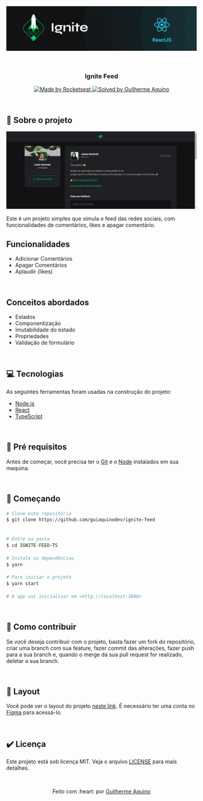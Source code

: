<div align="center" id="top"> 
  <img src="./.github/ignite.png" alt="Feed" />

&#xa0;

</div>

<h3 align="center">
    Ignite Feed
</h3>

<p align="center">
  <a href="https://rocketseat.com.br">
    <img alt="Made by Rocketseat" src="https://img.shields.io/badge/made%20by-Rocketseat-%2306b656?style=flat-square">
  </a>
  
  <a href="https://www.linkedin.com/in/dev-guilherme-aquino/">
    <img alt="Solved by Guilherme Aquino" src="https://img.shields.io/badge/solved%20by-Guilherme%20Aquino-%2306b656?style=flat-square">
  </a>
</p>

&#xa0;

## :rocket: Sobre o projeto

 <p align="center">
 <img src="./.github/ignite-feed.png" alt="Feed"/>
 </p>
 
Este é um projeto simples que simula o feed das redes sociais,
com funcionalidades de comentários, likes e apagar comentário.

## Funcionalidades

- Adicionar Comentários
- Apagar Comentários
- Aplaudir (likes)

&#xa0;

## Conceitos abordados

- Estados
- Componentização
- Imutabilidade do estado
- Propriedades
- Validação de formulário

&#xa0;

## 💻 Tecnologias

As seguintes ferramentas foram usadas na construção do projeto:

- [Node.js](https://nodejs.org/en/)
- [React](https://pt-br.reactjs.org/)
- [TypeScript](https://www.typescriptlang.org/)

&#xa0;

## :memo: Pré requisitos

Antes de começar, você precisa ter o [Git](https://git-scm.com) e o [Node](https://nodejs.org/en/) instalados em sua maquina.

&#xa0;

## :wrench: Começando

```bash
# Clone este repositório
$ git clone https://github.com/guiaquinodev/ignite-feed


# Entre na pasta
$ cd IGNITE-FEED-TS

# Instale as dependências
$ yarn

# Para iniciar o projeto
$ yarn start

# O app vai inicializar em <http://localhost:3000>
```

&#xa0;

## :thinking: Como contribuir

Se você deseja contribuir com o projeto, basta fazer um fork do repositório, criar uma branch com sua feature, fazer commit das alterações, fazer push para a sua branch e, quando o merge da sua pull request for realizado, deletar a sua branch.

&#xa0;

## 🔖 Layout

Você pode ver o layout do projeto [neste link](https://www.figma.com/community/file/1113573231685349036). É necessário ter uma conta no [Figma](https://figma.com) para acessá-lo.

&#xa0;

## ✔️ Licença

Este projeto está sob licença MIT. Veja o arquivo [LICENSE](LICENSE.md) para mais detalhes.

&#xa0;

<div align="center">
Feito com :heart: por <a href="https://github.com/guiaquinodev" target="_blank">Guilherme Aquino</a>
</div>
